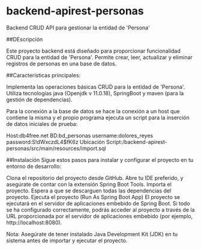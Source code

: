 # backend-apirest-personas
Backend CRUD API para gestionar la entidad de 'Persona'

##DEscripción

Este proyecto backend está diseñado para proporcionar funcionalidad CRUD para la entidad de 'Persona'. Permite crear, leer, actualizar y eliminar registros de personas en una base de datos.

##Características principales:

Implementa las operaciones básicas CRUD para la entidad de 'Persona'.
Utiliza tecnologías java (Openjdk v 11.0.18), SpringBoot y maven (para la gestión de dependencias).

Para la conexión a la base de datos se hace la conexión a un host que contiene la misma y el propio programa ejecuta un script para la inserción de datos iniciales de prueba:


Host:db4free.net
BD:bd_personas
username:dolores_reyes
password:S!dWxczdL4$fK6z
Ubicación Script:/backend-apirest-personas/src/main/resources/import.sql

##Instalación
Sigue estos pasos para instalar y configurar el proyecto en tu entorno de desarrollo:

Clona el repositorio del proyecto desde GitHub.
Abre tu IDE preferido, y asegúrate de contar con la extensión Spring Boot Tools.
Importa el proyecto.
Espera a que se descarguen todas las dependencias del proyecto.
Ejecuta el proyecto (Run As Spring Boot App)
El proyecto se ejecutará en el servidor de aplicaciones embebido de Spring Boot.
Si todo se ha configurado correctamente, podrás acceder al proyecto a través de la URL proporcionada por el servidor de aplicaciones embebido (por ejemplo, http://localhost:8080).

Nota: Asegúrate de tener instalado Java Development Kit (JDK) en tu sistema antes de importar y ejecutar el proyecto.
